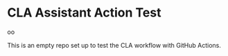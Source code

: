 # CLA Assistant Action Test
oo

This is an empty repo set up to test the CLA workflow with GitHub Actions.
